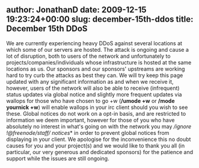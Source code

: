 author: JonathanD
date: 2009-12-15 19:23:24+00:00
slug: december-15th-ddos
title: December 15th DDoS
---

We are currently experiencing heavy DDoS against several locations at which some of our servers are hosted. The attack is ongoing and cause a lot of disruption, both to users of the network and unfortunately to projects/companies/individuals whose infrastructure is hosted at the same locations as us. Our sponsors and our sponsors' upstreams are working hard to try curb the attacks as best they can.
We will try keep this page updated with any significant information as and when we receive it, however, users of the network will also be able to receive (infrequent) status updates via global notice and slightly more frequent updates via wallops for those who have chosen to go +w (**/umode +w** or **/mode yournick +w**) will enable wallops in your irc client should you wish to see these. Global notices do not work on a opt-in basis, and are restricted to information we deem important, however for those of you who have absolutely no interest in what's going on with the network you may **/ignore *!*@freenode/staff/* notices** in order to prevent global notices from displaying in your client.
We apologise for the inconvenience this no doubt causes for you and your project(s) and we would like to thank you all (in particular, our very generous and dedicated sponsors) for the patience and support while the issues are still ongoing.
